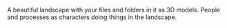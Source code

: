 A beautiful landscape with your files and folders in it as 3D models. People and processes as characters doing things in the landscape.
